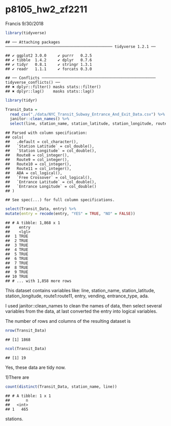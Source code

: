 p8105\_hw2\_zf2211
================
Francis
9/30/2018

``` r
library(tidyverse)
```

    ## ── Attaching packages ─────────────────────────────────────────────── tidyverse 1.2.1 ──

    ## ✔ ggplot2 3.0.0     ✔ purrr   0.2.5
    ## ✔ tibble  1.4.2     ✔ dplyr   0.7.6
    ## ✔ tidyr   0.8.1     ✔ stringr 1.3.1
    ## ✔ readr   1.1.1     ✔ forcats 0.3.0

    ## ── Conflicts ────────────────────────────────────────────────── tidyverse_conflicts() ──
    ## ✖ dplyr::filter() masks stats::filter()
    ## ✖ dplyr::lag()    masks stats::lag()

``` r
library(tidyr)
```

``` r
Transit_Data = 
  read_csv("./data/NYC_Transit_Subway_Entrance_And_Exit_Data.csv") %>% 
  janitor::clean_names() %>% 
  select(line, station_name, station_latitude, station_longitude, route1:route11, entry, vending, entrance_type, ada)
```

    ## Parsed with column specification:
    ## cols(
    ##   .default = col_character(),
    ##   `Station Latitude` = col_double(),
    ##   `Station Longitude` = col_double(),
    ##   Route8 = col_integer(),
    ##   Route9 = col_integer(),
    ##   Route10 = col_integer(),
    ##   Route11 = col_integer(),
    ##   ADA = col_logical(),
    ##   `Free Crossover` = col_logical(),
    ##   `Entrance Latitude` = col_double(),
    ##   `Entrance Longitude` = col_double()
    ## )

    ## See spec(...) for full column specifications.

``` r
select(Transit_Data, entry) %>% 
mutate(entry = recode(entry, "YES" = TRUE, "NO" = FALSE))
```

    ## # A tibble: 1,868 x 1
    ##    entry
    ##    <lgl>
    ##  1 TRUE 
    ##  2 TRUE 
    ##  3 TRUE 
    ##  4 TRUE 
    ##  5 TRUE 
    ##  6 TRUE 
    ##  7 TRUE 
    ##  8 TRUE 
    ##  9 TRUE 
    ## 10 TRUE 
    ## # ... with 1,858 more rows

This dataset contains variables like: line, station\_name, station\_latitude, station\_longitude, route1:route11, entry, vending, entrance\_type, ada.

I used janitor::clean\_names to clean the names of data, then select several variables from the data, at last converted the entry into logical variables.

The number of rows and columns of the resulting dataset is

``` r
nrow(Transit_Data)
```

    ## [1] 1868

``` r
ncol(Transit_Data)
```

    ## [1] 19

Yes, these data are tidy now.

1)There are

``` r
count(distinct(Transit_Data, station_name, line))
```

    ## # A tibble: 1 x 1
    ##       n
    ##   <int>
    ## 1   465

stations.
